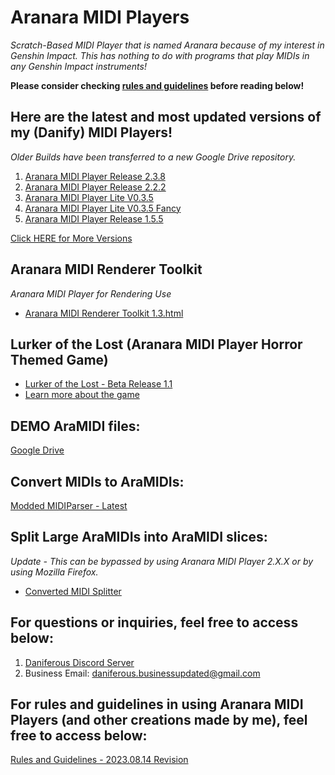 # Aranara MIDI Players
*Scratch-Based MIDI Player that is named Aranara because of my interest in Genshin Impact. This has nothing to do with programs that play MIDIs in any Genshin Impact instruments!*

**Please consider checking [rules and guidelines](https://daniferous.github.io/aranara-midi-player-sb3/guidelines) before reading below!**

## Here are the latest and most updated versions of my (Danify) MIDI Players!
*Older Builds have been transferred to a new Google Drive repository.*

1. [Aranara MIDI Player Release 2.3.8](https://daniferous.github.io/aranara-midi-player-sb3/amp/Aranara%20MIDI%20Player%202.3.8.html)
2. [Aranara MIDI Player Release 2.2.2](https://daniferous.github.io/aranara-midi-player-sb3/amp/Aranara%20MIDI%20Player%202.2.2.html)
3. [Aranara MIDI Player Lite V0.3.5](https://daniferous.github.io/aranara-midi-player-sb3/amp/Aranara%20MIDI%20Player%20Lite%20v0.3.5.html)
4. [Aranara MIDI Player Lite V0.3.5 Fancy](https://daniferous.github.io/aranara-midi-player-sb3/amp/Aranara%20MIDI%20Player%20Lite%20v0.3.5%20-%20Fancy.html)
5. [Aranara MIDI Player Release 1.5.5](https://daniferous.github.io/aranara-midi-player-sb3/amp/Aranara%20MIDI%20Player%20R1.5.5.html)

[Click HERE for More Versions](https://daniferous.github.io/aranara-midi-player-sb3/versions)

## Aranara MIDI Renderer Toolkit
*Aranara MIDI Player for Rendering Use*
- [Aranara MIDI Renderer Toolkit 1.3.html](https://daniferous.github.io/aranara-midi-player-sb3/amrt/Aranara%20MIDI%20Renderer%20Toolkit%201.3.html)

## Lurker of the Lost (Aranara MIDI Player Horror Themed Game)
- [Lurker of the Lost - Beta Release 1.1](https://daniferous.github.io/aranara-midi-player-sb3/lostlurkergame/Lurker%20of%20the%20Lost%20MIDI%20Player%20BETA%201.2.html)
- [Learn more about the game](https://daniferous.github.io/aranara-midi-player-sb3/lostlurkergame)

## DEMO AraMIDI files:
[Google Drive](https://drive.google.com/drive/folders/1Ht0WPEoPuxhSwv7b2HEnBm-p9hyN0S-S?usp=sharing)

## Convert MIDIs to AraMIDIs:
[Modded MIDIParser - Latest](https://github.com/daniferous/MidiParser/releases/tag/build-24.03.15)

## Split Large AraMIDIs into AraMIDI slices:
*Update - This can be bypassed by using Aranara MIDI Player 2.X.X or by using Mozilla Firefox.*
- [Converted MIDI Splitter](https://github.com/daniferous/PythonConvertedMIDISplitter)

## For questions or inquiries, feel free to access below:
1. [Daniferous Discord Server](https://discord.gg/kTD8y6YDjJ) 
2. Business Email: daniferous.businessupdated@gmail.com

## For rules and guidelines in using Aranara MIDI Players (and other creations made by me), feel free to access below:
[Rules and Guidelines - 2023.08.14 Revision](https://daniferous.github.io/aranara-midi-player-sb3/guidelines)
